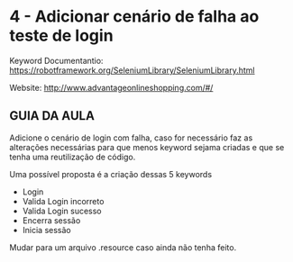 # 4 - Adicionar cenário de falha ao teste de login

Keyword Documentantio: https://robotframework.org/SeleniumLibrary/SeleniumLibrary.html

Website: http://www.advantageonlineshopping.com/#/

## GUIA DA AULA
Adicione o cenário de login com falha, caso for necessário faz as alterações necessárias para que menos keyword sejama criadas e que se tenha uma reutilização de código.

Uma possível proposta é a criação dessas 5 keywords
- Login
- Valida Login incorreto
- Valida Login sucesso
- Encerra sessão
- Inicia sessão

Mudar para um arquivo .resource caso ainda não tenha feito.

